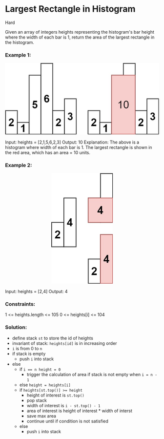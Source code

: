 # Largest Rectangle in Histogram

Hard

Given an array of integers heights representing the histogram's bar height where the width of each bar is 1, return the area of the largest rectangle in the histogram.

### Example 1:

<p align = "center">
    <img src = "image/largest_rectangle_in_histogram_0.jpg">
</p>

Input: heights = [2,1,5,6,2,3]
Output: 10
Explanation: The above is a histogram where width of each bar is 1.
The largest rectangle is shown in the red area, which has an area = 10 units.

### Example 2:

<p align = "center">
    <img src = "image/largest_rectangle_in_histogram_1.jpg">
</p>

Input: heights = [2,4]
Output: 4

### Constraints:
1 <= heights.length <= 105
0 <= heights[i] <= 104

### Solution:
- define stack `st` to store the id of heights 
- invariant of stack: `heights[id]` is in increasing order
- `i` is from 0 to `n`
- if stack is empty
    - push `i` into stack
- else
    - if `i == n height = 0` 
        - trigger the calculation of area if stack is not empty when `i = n - 1`
    - else `height = heights[i]`
    - if `heights[st.top()] >= height`
        - height of interest is `st.top()` 
        - pop stack
        - width of interest is `i - st.top() - 1`
        - area of interest is height of interest * width of interst
        - save max area
        - continue until if condition is not satisfied
    - else
        - push `i` into stack
